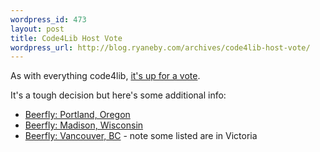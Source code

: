 ```yaml
--- 
wordpress_id: 473
layout: post
title: Code4Lib Host Vote
wordpress_url: http://blog.ryaneby.com/archives/code4lib-host-vote/
---
```

As with everything code4lib, <a href="http://www.code4lib.org/node/164">it's up for a vote</a>.

It's a tough decision but here's some additional info:

<ul>
<li><a href="http://beeradvocate.com/beerfly/city/16">Beerfly: Portland, Oregon</a></li>
<li><a href="http://beeradvocate.com/beerfly/city/37">Beerfly: Madison, Wisconsin</a></li>
<li><a href="http://beeradvocate.com/beerfly/city/49">Beerfly: Vancouver, BC</a> - note some listed are in Victoria</li>
</ul>
